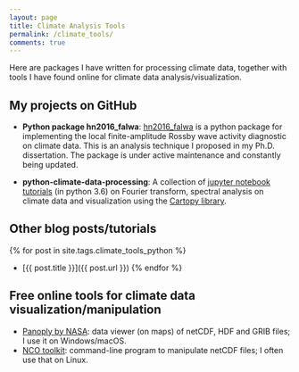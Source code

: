 ```yaml
---
layout: page
title: Climate Analysis Tools
permalink: /climate_tools/
comments: true
---
```


Here are packages I have written for processing climate data, together with tools I have found 
online for climate data analysis/visualization.

## My projects on GitHub

- **Python package hn2016_falwa**: 
[hn2016_falwa](https://github.com/csyhuang/hn2016_falwa) is a python package for 
implementing the local finite-amplitude Rossby wave activity diagnostic on climate data. 
This is an analysis technique I proposed in my Ph.D. dissertation. The package is under 
active maintenance and constantly being updated.

- **python-climate-data-processing**: A collection of 
[jupyter notebook tutorials](https://github.com/csyhuang/python-climate-data-processing/tree/master/tutorials) 
(in python 3.6) on Fourier transform, spectral analysis on climate data and visualization using 
the [Cartopy library](http://scitools.org.uk/cartopy/).

## Other blog posts/tutorials

{% for post in site.tags.climate_tools_python %}
 - [{{ post.title }}]({{ post.url }})
{% endfor %}

## Free online tools for climate data visualization/manipulation
- [Panoply by NASA](https://www.giss.nasa.gov/tools/panoply/): data viewer (on maps) of 
netCDF, HDF and GRIB files; I use it on Windows/macOS.
- [NCO toolkit](http://nco.sourceforge.net/): command-line program to manipulate netCDF files; 
I often use that on Linux.
